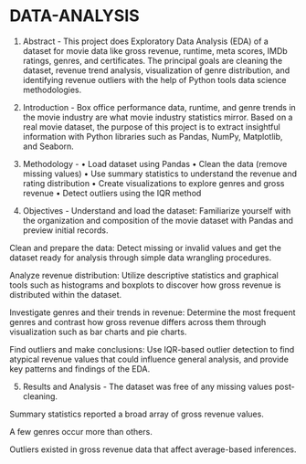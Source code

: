 # DATA-ANALYSIS
1. Abstract -
This project does Exploratory Data Analysis (EDA) of a dataset for movie data like gross revenue, runtime, meta scores, IMDb ratings, genres, and certificates. The principal goals are cleaning the dataset, revenue trend analysis, visualization of genre distribution, and identifying revenue outliers with the help of Python tools data science methodologies.

2. Introduction -
Box office performance data, runtime, and genre trends in the movie industry are what movie industry statistics mirror. Based on a real movie dataset, the purpose of this project is to extract insightful information with Python libraries such as Pandas, NumPy, Matplotlib, and Seaborn.

3. Methodology -
•  Load dataset using Pandas
•  Clean the data (remove missing values)
•  Use summary statistics to understand the revenue and rating distribution
•  Create visualizations to explore genres and gross revenue
•  Detect outliers using the IQR method


4. Objectives - 
Understand and load the dataset: Familiarize yourself with the organization and composition of the movie dataset with Pandas and preview initial records.

Clean and prepare the data: Detect missing or invalid values and get the dataset ready for analysis through simple data wrangling procedures.

Analyze revenue distribution: Utilize descriptive statistics and graphical tools such as histograms and boxplots to discover how gross revenue is distributed within the dataset.

Investigate genres and their trends in revenue: Determine the most frequent genres and contrast how gross revenue differs across them through visualization such as bar charts and pie charts.

Find outliers and make conclusions: Use IQR-based outlier detection to find atypical revenue values that could influence general analysis, and provide key patterns and findings of the EDA.

5. Results and Analysis - 
The dataset was free of any missing values post-cleaning.

Summary statistics reported a broad array of gross revenue values.

A few genres occur more than others.

Outliers existed in gross revenue data that affect average-based inferences.


